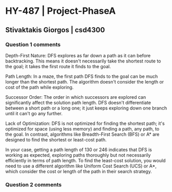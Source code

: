 # HY-487                |   Project-PhaseA
## Stivaktakis Giorgos  |   csd4300

### Question 1 comments

Depth-First Nature: DFS explores as far down a path as it can before backtracking. This means it doesn't necessarily take the shortest route to the goal; it takes the first route it finds to the goal.

Path Length: In a maze, the first path DFS finds to the goal can be much longer than the shortest path. The algorithm doesn't consider the length or cost of the path while exploring.

Successor Order: The order in which successors are explored can significantly affect the solution path length. DFS doesn't differentiate between a short path or a long one; it just keeps exploring down one branch until it can't go any further.

Lack of Optimization: DFS is not optimized for finding the shortest path; it's optimized for space (using less memory) and finding a path, any path, to the goal. In contrast, algorithms like Breadth-First Search (BFS) or A* are designed to find the shortest or least-cost path.

In your case, getting a path length of 130 or 246 indicates that DFS is working as expected, exploring paths thoroughly but not necessarily efficiently in terms of path length. To find the least-cost solution, you would need to use a different algorithm like Uniform Cost Search (UCS) or A*, which consider the cost or length of the path in their search strategy.

### Question 2 comments